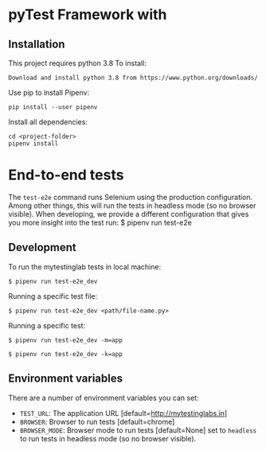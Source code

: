 
# pyTest Framework with

## Installation

This project requires python 3.8 To install:

```
Download and install python 3.8 from https://www.python.org/downloads/
```

Use pip to install Pipenv:

```
pip install --user pipenv
```

Install all dependencies:

```
cd <project-folder>
pipenv install
```

# End-to-end tests

The `test-e2e` command runs Selenium using the production configuration. Among other things, this will run the tests in headless mode (so no browser visible). When developing, we provide a different configuration that gives you more insight into the test run:
    $ pipenv run test-e2e
	

## Development

To run the mytestinglab tests in local machine:

    $ pipenv run test-e2e_dev

Running a specific test file:

    $ pipenv run test-e2e_dev <path/file-name.py>


Running a specific test:

    $ pipenv run test-e2e_dev -m=app
	
	$ pipenv run test-e2e_dev -k=app



## Environment variables

There are a number of environment variables you can set:

  * `TEST_URL`: The application URL [default=http://mytestinglabs.in]
  * `BROWSER`: Browser to run tests  [default=chrome]
  * `BROWSER_MODE`: Browser mode to run tests [default=None] set to `headless` to run tests in headless mode (so no browser visible).
